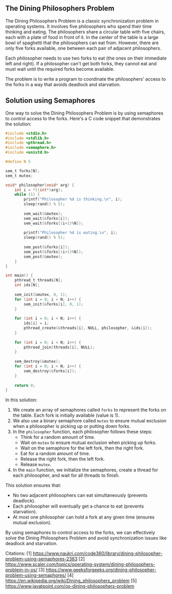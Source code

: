 ## The Dining Philosophers Problem

The Dining Philosophers Problem is a classic synchronization problem in operating systems. It involves five philosophers who spend their time thinking and eating. The philosophers share a circular table with five chairs, each with a plate of food in front of it. In the center of the table is a large bowl of spaghetti that the philosophers can eat from. However, there are only five forks available, one between each pair of adjacent philosophers.

Each philosopher needs to use two forks to eat (the ones on their immediate left and right). If a philosopher can't get both forks, they cannot eat and must wait until the required forks become available.

The problem is to write a program to coordinate the philosophers' access to the forks in a way that avoids deadlock and starvation.

## Solution using Semaphores

One way to solve the Dining Philosophers Problem is by using semaphores to control access to the forks. Here's a C code snippet that demonstrates the solution:

```c
#include <stdio.h>
#include <stdlib.h>
#include <pthread.h>
#include <semaphore.h>
#include <unistd.h>

#define N 5

sem_t forks[N];
sem_t mutex;

void* philosopher(void* arg) {
    int i = *((int*)arg);
    while (1) {
        printf("Philosopher %d is thinking.\n", i);
        sleep(rand() % 5);
        
        sem_wait(&mutex);
        sem_wait(&forks[i]);
        sem_wait(&forks[(i+1)%N]);
        
        printf("Philosopher %d is eating.\n", i);
        sleep(rand() % 5);
        
        sem_post(&forks[i]);
        sem_post(&forks[(i+1)%N]);
        sem_post(&mutex);
    }
}

int main() {
    pthread_t threads[N];
    int ids[N];
    
    sem_init(&mutex, 0, 1);
    for (int i = 0; i < N; i++) {
        sem_init(&forks[i], 0, 1);
    }
    
    for (int i = 0; i < N; i++) {
        ids[i] = i;
        pthread_create(&threads[i], NULL, philosopher, &ids[i]);
    }
    
    for (int i = 0; i < N; i++) {
        pthread_join(threads[i], NULL);
    }
    
    sem_destroy(&mutex);
    for (int i = 0; i < N; i++) {
        sem_destroy(&forks[i]);
    }
    
    return 0;
}
```

In this solution:

1. We create an array of semaphores called `forks` to represent the forks on the table. Each fork is initially available (value is 1).
2. We also use a binary semaphore called `mutex` to ensure mutual exclusion when a philosopher is picking up or putting down forks.
3. In the `philosopher` function, each philosopher follows these steps:
   - Think for a random amount of time.
   - Wait on `mutex` to ensure mutual exclusion when picking up forks.
   - Wait on the semaphore for the left fork, then the right fork.
   - Eat for a random amount of time.
   - Release the right fork, then the left fork.
   - Release `mutex`.
4. In the `main` function, we initialize the semaphores, create a thread for each philosopher, and wait for all threads to finish.

This solution ensures that:

- No two adjacent philosophers can eat simultaneously (prevents deadlock).
- Each philosopher will eventually get a chance to eat (prevents starvation).
- At most one philosopher can hold a fork at any given time (ensures mutual exclusion).

By using semaphores to control access to the forks, we can effectively solve the Dining Philosophers Problem and avoid synchronization issues like deadlock and starvation.

Citations:
[1] https://www.naukri.com/code360/library/dining-philosopher-problem-using-semaphores-2383
[2] https://www.scaler.com/topics/operating-system/dining-philosophers-problem-in-os/
[3] https://www.geeksforgeeks.org/dining-philosopher-problem-using-semaphores/
[4] https://en.wikipedia.org/wiki/Dining_philosophers_problem
[5] https://www.javatpoint.com/os-dining-philosophers-problem